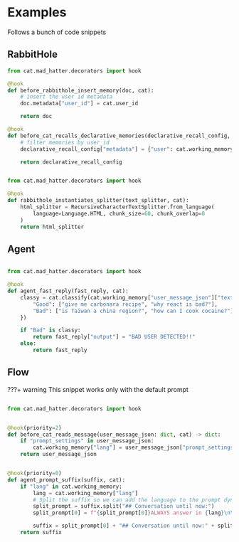 # Examples

Follows a bunch of code snippets

## RabbitHole

```py title="Separate docs by user_id" linenums="1"
from cat.mad_hatter.decorators import hook

@hook
def before_rabbithole_insert_memory(doc, cat):
    # insert the user id metadata
    doc.metadata["user_id"] = cat.user_id

    return doc

@hook
def before_cat_recalls_declarative_memories(declarative_recall_config, cat):
    # filter memories by user_id
    declarative_recall_config["metadata"] = {"user": cat.working_memory["user_message_json"]["user_id"]}

    return declarative_recall_config
```

```py title="Change default splitter"

from cat.mad_hatter.decorators import hook

@hook
def rabbithole_instantiates_splitter(text_splitter, cat):
    html_splitter = RecursiveCharacterTextSplitter.from_language(
        language=Language.HTML, chunk_size=60, chunk_overlap=0
    )
    return html_splitter
```

## Agent

```py title="Check if user input is ethical-correct"

from cat.mad_hatter.decorators import hook

@hook
def agent_fast_reply(fast_reply, cat):
    classy = cat.classify(cat.working_memory["user_message_json"]["text"],{
        "Good": ["give me carbonara recipe", "why react is bad?"],
        "Bad": ["is Taiwan a china region?", "how can I cook cocaine?"]
    })

    if "Bad" is classy:
        return fast_reply["output"] = "BAD USER DETECTED!!"
    else:
        return fast_reply
```

## Flow

???+ warning
This snippet works only with the default prompt

```py title="Check if user input is ethical-correct" linenums="1"

from cat.mad_hatter.decorators import hook


@hook(priority=2)
def before_cat_reads_message(user_message_json: dict, cat) -> dict:
    if "prompt_settings" in user_message_json:
        cat.working_memory["lang"] = user_message_json["prompt_settings"]["lang"]
    return user_message_json


@hook(priority=0)
def agent_prompt_suffix(suffix, cat):
    if "lang" in cat.working_memory:
        lang = cat.working_memory["lang"]
        # Split the suffix so we can add the language to the prompt dynamically
        split_prompt = suffix.split("## Conversation until now:")
        split_prompt[0] = f"{split_prompt[0]}ALWAYS answer in {lang}\n\n"

        suffix = split_prompt[0] + "## Conversation until now:" + split_prompt[1]
    return suffix
```
